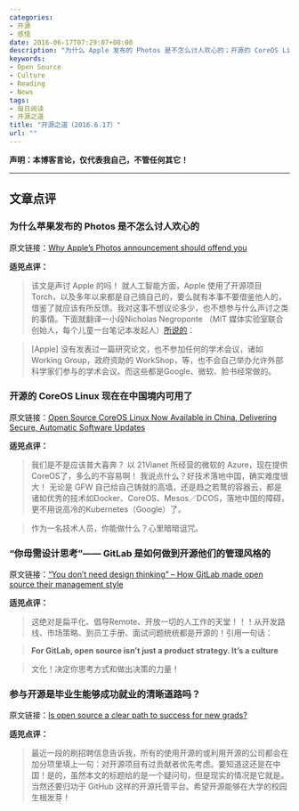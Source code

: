 ```yaml
---
categories:
- 开源
- 感悟
date: 2016-06-17T07:29:07+08:00
description: "为什么 Apple 发布的 Photos 是不怎么讨人欢心的；开源的 CoreOS Linux 现在在中国境内可用了；GitLab 是如何做到开源他们的管理风格的；参与开源是毕业生能够成功就业的清晰道路吗？"
keywords:
- Open Source
- Culture
- Reading
- News
tags:
- 每日阅读
- 开源之道
title: "开源之道（2016.6.17）"
url: ""
---
```


**声明：本博客言论，仅代表我自己，不管任何其它！**

---

## 文章点评

### 为什么苹果发布的 Photos 是不怎么讨人欢心的

原文链接：[Why Apple’s Photos announcement should offend you](http://www.networkworld.com/article/3083278/ios/why-apple-s-photos-announcement-should-offend-you.html)

**适兕点评：**

> 该文是声讨 Apple 的吗！ 就人工智能方面，Apple 使用了开源项目Torch，以及多年以来都是自己搞自己的，要么就有本事不要借鉴他人的，借鉴了就应该有所反馈。我对这事不想议论多少，也不想参与什么声讨之类的事情。下面就翻译一小段Nicholas Negroponte （MIT 媒体实验室联合创始人，每个儿童一台笔记本发起人）[所说的](http://mashable.com/2016/06/10/apple-negroponte-australia/?utm_cid=mash-com-fb-tech-link#FwUSvJG4Uqqz)：

> [Apple] 没有发表过一篇研究论文，也不参加任何的学术会议，诸如 Working Group，政府资助的 WorkShop，等，也不会自己举办允许外部科学家们参与的学术会议。而这些都是Google、微软、脸书经常做的。

### 开源的 CoreOS Linux 现在在中国境内可用了

原文链接：[Open Source CoreOS Linux Now Available in China, Delivering Secure, Automatic Software Updates](http://www.prnewswire.com/news-releases/open-source-coreos-linux-now-available-in-china-delivering-secure-automatic-software-updates-300285574.html)

**适兕点评：**

> 我们是不是应该普大喜奔？ 以 21Vianet 所经营的微软的 Azure，现在提供 CoreOS了，多么的不容易啊！ 我说点什么？好技术落地中国，确实难度很大！ 无论是 GFW 自己给自己铸就的高墙，还是趋之若鹜的容器云，都是诸如优秀的技术如Docker、CoreOS、Mesos／DCOS，落地中国的障碍，更不用说高冷的Kubernetes（Google）了。

> 作为一名技术人员，你能做什么？心里暗暗诅咒。

### “你毋需设计思考”—— GitLab 是如何做到开源他们的管理风格的

原文链接：[“You don’t need design thinking” – How GitLab made open source their management style](http://diginomica.com/2016/06/16/you-dont-need-design-thinking-how-gitlab-made-open-source-their-management-style/)

**适兕点评：**

> 这绝对是扁平化、倡导Remote、开放一切的人工作的天堂！！！从开发路线、市场策略、到员工手册、面试问题统统都是开源的！引用一句话：

> **For GitLab, open source isn’t just a product strategy. It’s a culture**

> 文化！决定你思考方式和做出决策的力量！

### 参与开源是毕业生能够成功就业的清晰道路吗？

原文链接：[Is open source a clear path to success for new grads?](http://www.cio.com/article/3084888/it-skills-training/is-open-source-a-clear-path-to-success-for-new-grads.html)

**适兕点评：**

> 最近一段的刷招聘信息告诉我，所有的使用开源的或利用开源的公司都会在加分项里填上一句：对开源项目有过贡献者优先考虑。要知道这还是在中国！是的，虽然本文的标题给的是一个疑问句，但是现实的情况是它就是。当然还要归功于 GitHub 这样的开源托管平台。希望开源能够在大学的校园生根发芽！
